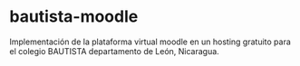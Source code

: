 # bautista-moodle
Implementación de la plataforma virtual moodle en un hosting gratuito para el colegio BAUTISTA departamento de León, Nicaragua.
